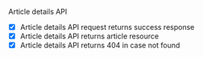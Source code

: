 Article details API
 
- [x] Article details API request returns success response
- [x] Article details API returns article resource
- [x] Article details API returns 404 in case not found
